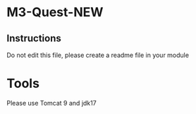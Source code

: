 # M3-Quest-NEW


## Instructions
Do not edit this file, please create a readme file in your module

# Tools
Please use Tomcat 9 and jdk17